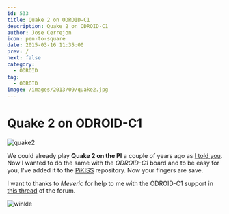 ```yaml
---
id: 533
title: Quake 2 on ODROID-C1
description: Quake 2 on ODROID-C1
author: Jose Cerrejon
icon: pen-to-square
date: 2015-03-16 11:35:00
prev: /
next: false
category:
  - ODROID
tag:
  - ODROID
image: /images/2013/09/quake2.jpg
---
```


# Quake 2 on ODROID-C1

![quake2](/images/2013/09/quake2.jpg)

We could already play **Quake 2 on the PI** a couple of years ago as [I told you](/post.php?id=259). Now I wanted to do the same with the *ODROID-C1* board and to be easy for you, I've added it to the [PiKISS](https://github.com/jmcerrejon/PiKISS/blob/dc9c450b5fe88affc70196b1ec0f5b14c520f3bb/scripts/games/quake.sh) repository. Now your fingers are save.

I want to thanks to *Meveric* for help to me with the ODROID-C1 support in [this thread](http://forum.odroid.com/viewtopic.php?f=91&t=6471&p=80266#p80266) of the forum.

![winkle](/css/sm/winking.png)